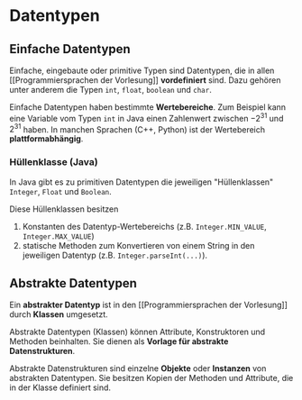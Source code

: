 # Datentypen
## Einfache Datentypen
Einfache, eingebaute oder primitive Typen sind Datentypen, die in allen [[Programmiersprachen der Vorlesung]] **vordefiniert** sind. Dazu gehören unter anderem die Typen `int`, `float`, `boolean` und `char`.

Einfache Datentypen haben bestimmte **Wertebereiche**. Zum Beispiel kann eine Variable vom Typen `int` in Java einen Zahlenwert zwischen $-2^{31}$ und $2^{31}$ haben. In manchen Sprachen (C++, Python) ist der Wertebereich **plattformabhängig**.

### Hüllenklasse (Java)
In Java gibt es zu primitiven Datentypen die jeweiligen "Hüllenklassen" `Integer`, `Float` und `Boolean`.

Diese Hüllenklassen besitzen
1. Konstanten des Datentyp-Wertebereichs (z.B. `Integer.MIN_VALUE`, `Integer.MAX_VALUE`)
2. statische Methoden zum Konvertieren von einem String in den jeweiligen Datentyp (z.B. `Integer.parseInt(...)`).

## Abstrakte Datentypen
Ein **abstrakter Datentyp** ist in den [[Programmiersprachen der Vorlesung]] durch **Klassen** umgesetzt.

Abstrakte Datentypen (Klassen) können Attribute, Konstruktoren und Methoden beinhalten. Sie dienen als **Vorlage für abstrakte Datenstrukturen**.

Abstrakte Datenstrukturen sind einzelne **Objekte** oder **Instanzen** von abstrakten Datentypen. Sie besitzen Kopien der Methoden und Attribute, die in der Klasse definiert sind.